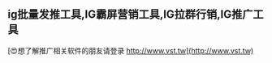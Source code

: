 ## **ig批量发推工具,**IG**霸屏营销工具,**IG**拉群行销,**IG**推广工具**

[😍想了解推广相关软件的朋友请登录 http://www.vst.tw](http://www.vst.tw)



